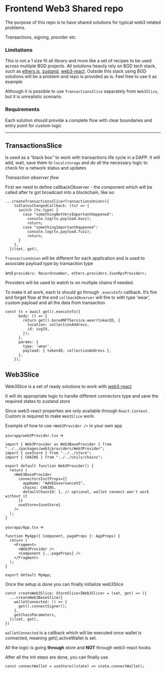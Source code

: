 # Frontend Web3 Shared repo

The purpose of this repo is to have shared solutions for typical web3 related problems.

Transactions, signing, provider etc

### Limitations

This is not a 1 size fit all library and more like a set of recipes to be used across multiple BGD projects. 
All solutions heavily rely on BGD tech stack, such as [ethers.js](https://docs.ethers.io/v5/), [zustand](https://github.com/pmndrs/zustand), [web3-react](https://github.com/NoahZinsmeister/web3-react).
Outside this stack using BGD solutions will be a problem and repo is provided as is. Feel free to use it as example

Although it is possible to use `TransactionsSlice` separately from `Web3Slice`, but it is unrealistic scenario.

### Requirements

Each solution should provide a complete flow with clear boundaries and entry point for custom logic

---

## TransactionsSlice

Is used as a “black box” to work with transactions life cycle in a DAPP. 
It will add, wait, save them to `localstorage` and do all the necessary logic to check for a network status and updates

*Transaction observer flow*

First we need to define callbackObserver - the component which will be called after tx got broadcast into a blockchain, like so:

```tsx
...createTransactionsSlice<TransactionsUnion>({
    txStatusChangedCallback: (tx) => {
      switch (tx.type) {
        case "somethingNotVeryImportantHappened":
          console.log(tx.payload.buzz);
          return;
        case "somethingImportantHappened":
          console.log(tx.payload.fuzz);
          return;
      }
    },
  })(set, get),
```

`TransactionUnion`  will be different for each application and is used to associate payload type by transaction type

and `providers: Record<number, ethers.providers.JsonRpcProvider>;`

Providers will be used to watch tx on multiple chains if needed.

To make it all work, each tx should go through `.executeTx`  callback. It’s fire and forget flow at the end `callbackObserver` 
will fire tx with type ‘wear’, custom payload and all the data from transaction

```tsx
const tx = await get().executeTx({
      body: () => {
        return get().boredNFTService.wear(tokenID, {
          location: collectionAddress,
          id: svgId,
        });
      },
      params: {
        type: 'wear',
        payload: { tokenID, collectionAddress },
      },
    });
```

## Web3Slice

Web3Slice is a set of ready solutions to work with [web3-react](https://github.com/NoahZinsmeister/web3-react)

It will do appropriate logic to handle different connectors type and save the required states to zustand store

Since web3-react properties are only available through `React.Context`. Custom <Web3Provider /> is required to make `Web3Slice` work.


Example of how to use `<Web3Provider />` in your own app

`yourapp/web3Provider.tsx` →

```tsx
import { Web3Provider as Web3BaseProvider } from "../../packages/web3/providers/Web3Provider";
import { useStore } from "../../store";
import { CHAINS } from "../../utils/chains";

export default function Web3Provider() {
  return (
    <Web3BaseProvider
      connectorsInitProps={{
        appName: "AAVEGovernanceV3",
        chains: CHAINS,
        defaultChainId: 1, // optional, wallet connect won't work without it
      }}
      useStore={useStore}
    />
  );
}

```

`yourapp/App.tsx`  →

```tsx
function MyApp({ Component, pageProps }: AppProps) {
  return (
    <Fragment>
      <Web3Provider />
      <Component {...pageProps} />
    </Fragment>
  );
}

export default MyApp;
```

Once the setup is done you can finally initialize web3Slice

```tsx
const createWeb3Slice: StoreSlice<IWeb3Slice> = (set, get) => ({
  ...createWeb3BaseSlice({
    walletConnected: () => {
      get().connectSigner();
    },
    getChainParameters,
  })(set, get),
})
```

`walletConnected` is a callback which will be executed once wallet is connected, meaning get().activeWallet is set.

All the logic is going **through** store and **NOT** through web3-react hooks

After all the init steps are done, you can finally use

`const connectWallet = useStore((state) => state.connectWallet);`
